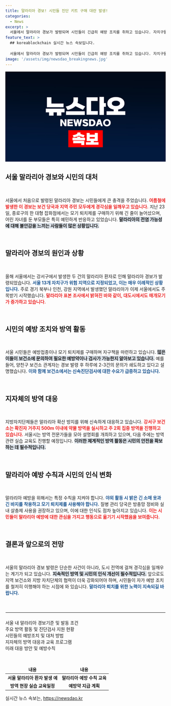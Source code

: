 ```yaml
---
title: 말라리아 경보! 시민들 진단 키트 구매 대란 발생!
categories:
  - News
excerpt: >
  서울에서 말라리아 경보가 발령되며 시민들이 긴급히 예방 조치를 취하고 있습니다. 자치구들은 방역 교육을 실시하고, 진단키트에 대한 관심이 폭주하는 가운데, 모기 퇴치제 판매도 증가하고 있어 보건 안전에 비상이 걸렸습니다.
feature_text: >
  ## koreablockchain 실시간 뉴스 속보입니다.

  서울에서 말라리아 경보가 발령되며 시민들이 긴급히 예방 조치를 취하고 있습니다. 자치구들은 방역 교육을 실시하고, 진단키트에 대한 관심이 폭주하는 가운데, 모기 퇴치제 판매도 증가하고 있어 보건 안전에 비상이 걸렸습니다.
image: '/assets/img/newsdao_breakingnews.jpg'
---
```


<p><img src="/assets/img/newsdao_breakingnews.jpg" alt="koreablockchain 속보" /></p>

<h2 data-ke-size="size26">서울 말라리아 경보와 시민의 대처</h2>

<p data-ke-size="size16">&nbsp;</p>

<p>서울에서 처음으로 발령된 말라리아 경보는 시민들에게 큰 충격을 주었습니다. <b><span style="color: #ee2323;">여름철에 발생한 이 경보는 보건 당국과 지역 주민 모두에게 경각심을 일깨우고 있습니다.</span></b> 지난 23일, 종로구의 한 대형 잡화점에서는 모기 퇴치제를 구매하기 위해 긴 줄이 늘어섰으며, 어린 자녀를 둔 부모들은 특히 예민하게 반응하고 있었습니다. <b><span style="background-color: #21538527;">말라리아의 전염 가능성에 대해 불안감을 느끼는 사람들이 많은 상황입니다.</span></b> </p>

<p data-ke-size="size16">&nbsp;</p>

<h2 data-ke-size="size26">말라리아 경보의 원인과 상황</h2>

<p data-ke-size="size16">&nbsp;</p>

<p>올해 서울에서는 강서구에서 발생한 두 건의 말라리아 환자로 인해 말라리아 경보가 발령되었습니다. <b><span style="color: #1a5490;">서울 13개 자치구가 위험 지역으로 지정되었고, 이는 매우 이례적인 상황입니다.</span></b> 주로 경기 북부나 인천, 강원 지역에서 발생했던 말라리아가 이제 서울에서도 주목받기 시작했습니다. <b><span style="color: #ee2323;">말라리아 표본 조사에서 밝혀진 바와 같이, 대도시에서도 매개모기가 증가하고 있습니다.</span></b> </p>

<p data-ke-size="size16">&nbsp;</p>

<h2 data-ke-size="size26">시민의 예방 조치와 방역 활동</h2>

<p data-ke-size="size16">&nbsp;</p>

<p>서울 시민들은 예방접종이나 모기 퇴치제를 구매하며 자구책을 마련하고 있습니다. <b><span style="background-color: #21538527;">많은 이들이 보건소에 문의하여 필요한 예방약이나 검사가 가능한지 알아보고 있습니다.</span></b> 예를 들어, 양천구 보건소 관계자는 경보 발령 후 하루에 2-3건의 문의가 쇄도하고 있다고 설명했습니다. <b><span style="color: #1a5490;">이와 함께 보건소에서는 신속진단검사에 대한 수요가 급증하고 있습니다.</span></b> </p>

<p data-ke-size="size16">&nbsp;</p>

<h2 data-ke-size="size26">지자체의 방역 대응</h2>

<p data-ke-size="size16">&nbsp;</p>

<p>지방자치단체들은 말라리아 확산 방지를 위해 신속하게 대응하고 있습니다. <b><span style="color: #ee2323;">강서구 보건소는 확진자 거주지 500m 이내에 약물 방역을 실시하고 주 2회 집중 방역을 진행하고 있습니다.</span></b> 서울시는 방역 전문가들을 모아 설명회를 개최하고 있으며, 다음 주에는 방역 관련 실습 교육도 진행할 예정입니다. <b><span style="background-color: #21538527;">이러한 체계적인 방역 활동은 시민의 안전을 확보하는 데 필수적입니다.</span></b></p>

<p data-ke-size="size16">&nbsp;</p>

<h2 data-ke-size="size26">말라리아 예방 수칙과 시민의 인식 변화</h2>

<p data-ke-size="size16">&nbsp;</p>

<p>말라리아 예방을 위해서는 특정 수칙을 지켜야 합니다. <b><span style="color: #1a5490;">야외 활동 시 밝은 긴 소매 옷과 긴 바지를 착용하고 모기 퇴치제를 사용해야 합니다.</span></b> 질병 관리 당국은 방충망 정비와 실내 살충제 사용을 권장하고 있으며, 이에 대한 인식도 점차 높아지고 있습니다. <b><span style="color: #ee2323;">이는 시민들이 말라리아 예방에 대한 관심을 가지고 행동으로 옮기기 시작했음을 보여줍니다.</span></b> </p>

<p data-ke-size="size16">&nbsp;</p>

<h2 data-ke-size="size26">결론과 앞으로의 전망</h2>

<p data-ke-size="size16">&nbsp;</p>

<p>서울의 말라리아 경보 발령은 단순한 사건이 아니라, 도시 전역에 걸쳐 경각심을 일깨우는 계기가 되고 있습니다. <b><span style="background-color: #21538527;">지속적인 방역 및 시민의 인식 개선이 필수적입니다.</span></b> 앞으로도 지역 보건소와 지방 자치단체의 협력이 더욱 강화되어야 하며, 시민들이 자가 예방 조치를 철저히 이행해야 하는 시점에 와 있습니다. <b><span style="color: #1a5490;">말라리아 퇴치를 위한 노력이 지속되길 바랍니다.</span></b></p>

<p data-ke-size="size16">&nbsp;</p>

<hr style="height: 1px; border: 1px solid #e9e9e9; margin: 20px 0;">

<ul style="list-style: none; padding: 0;">
    <li>서울 내 말라리아 경보기준 및 발동 조건</li>
    <li>주요 방역 활동 및 진단검사 지원 현황</li>
    <li>시민들의 예방조치 및 대처 방법</li>
    <li>지자체의 방역 대응과 교육 프로그램</li>
    <li>미래 대응 방안 및 예방수칙</li>
</ul>

<p data-ke-size="size16">&nbsp;</p>

<table style="width: 100%; border-collapse: collapse;">
    <thead>
        <tr>
            <td style="text-align: center; height: 17px;"><b>내용</b></td>
            <td style="text-align: center; height: 17px;"><b>내용</b></td>
        </tr>
    </thead>
    <tbody>
        <tr>
            <td style="text-align: center; height: 17px;"><b>서울 말라리아 환자 발생 예</b></td>
            <td style="text-align: center; height: 17px;"><b>말라리아 예방 수칙 교육</b></td>
        </tr>
        <tr>
            <td style="text-align: center; height: 17px;"><b>방역 현장 실습 교육일정</b></td>
            <td style="text-align: center; height: 17px;"><b>예방약 지급 계획</b></td>
        </tr>
    </tbody>
</table>
실시간 뉴스 속보는, <a href="https://newsdao.kr" rel="dofollow">https://newsdao.kr</a>


